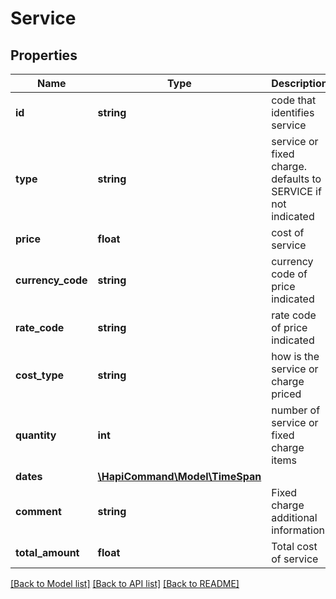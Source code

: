 # Service

## Properties
Name | Type | Description | Notes
------------ | ------------- | ------------- | -------------
**id** | **string** | code that identifies service | 
**type** | **string** | service or fixed charge. defaults to SERVICE if not indicated | 
**price** | **float** | cost of service | 
**currency_code** | **string** | currency code of price indicated | [optional] 
**rate_code** | **string** | rate code of price indicated | [optional] 
**cost_type** | **string** | how is the service or charge priced | [optional] 
**quantity** | **int** | number of service or fixed charge items | 
**dates** | [**\HapiCommand\Model\TimeSpan**](TimeSpan.md) |  | 
**comment** | **string** | Fixed charge additional information | [optional] 
**total_amount** | **float** | Total cost of service | [optional] 

[[Back to Model list]](../../README.md#documentation-for-models) [[Back to API list]](../../README.md#documentation-for-api-endpoints) [[Back to README]](../../README.md)

